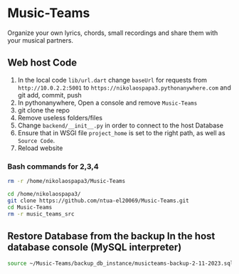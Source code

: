 # Music-Teams
Organize your own lyrics, chords, small recordings and share them with your musical partners.

## Web host Code

1. In the local code `lib/url.dart` change `baseUrl` for requests from `http://10.0.2.2:5001` to `https://nikolaospapa3.pythonanywhere.com` and git add, commit, push
2. In pythonanywhere, Open a console  and  remove `Music-Teams`
3. git clone the repo
4. Remove useless folders/files
5. Change `backend/__init__.py` in order to connect to the host Database 
6. Ensure that in WSGI file `project_home` is set to the right path, as well as `Source Code`.
7. Reload website

### Bash commands for 2,3,4
```bash
rm -r /home/nikolaospapa3/Music-Teams
```
```bash
cd /home/nikolaospapa3/
git clone https://github.com/ntua-el20069/Music-Teams.git
cd Music-Teams
rm -r music_teams_src
```

## Restore Database from the backup In the host database console (MySQL interpreter) 
```bash
source ~/Music-Teams/backup_db_instance/musicteams-backup-2-11-2023.sql;
```
